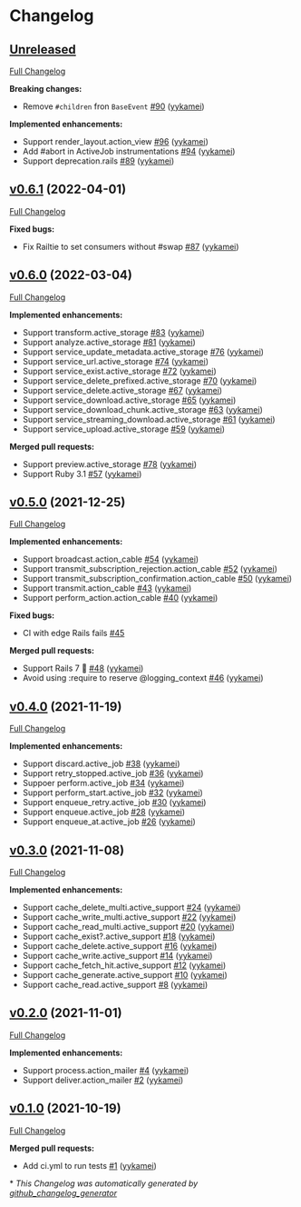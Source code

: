 # Changelog

## [Unreleased](https://github.com/yykamei/rails_band/tree/HEAD)

[Full Changelog](https://github.com/yykamei/rails_band/compare/v0.6.1...HEAD)

**Breaking changes:**

- Remove `#children` fron `BaseEvent` [\#90](https://github.com/yykamei/rails_band/pull/90) ([yykamei](https://github.com/yykamei))

**Implemented enhancements:**

- Support render\_layout.action\_view [\#96](https://github.com/yykamei/rails_band/pull/96) ([yykamei](https://github.com/yykamei))
- Add \#abort in ActiveJob instrumentations [\#94](https://github.com/yykamei/rails_band/pull/94) ([yykamei](https://github.com/yykamei))
- Support deprecation.rails [\#89](https://github.com/yykamei/rails_band/pull/89) ([yykamei](https://github.com/yykamei))

## [v0.6.1](https://github.com/yykamei/rails_band/tree/v0.6.1) (2022-04-01)

[Full Changelog](https://github.com/yykamei/rails_band/compare/v0.6.0...v0.6.1)

**Fixed bugs:**

- Fix Railtie to set consumers without \#swap [\#87](https://github.com/yykamei/rails_band/pull/87) ([yykamei](https://github.com/yykamei))

## [v0.6.0](https://github.com/yykamei/rails_band/tree/v0.6.0) (2022-03-04)

[Full Changelog](https://github.com/yykamei/rails_band/compare/v0.5.0...v0.6.0)

**Implemented enhancements:**

- Support transform.active\_storage [\#83](https://github.com/yykamei/rails_band/pull/83) ([yykamei](https://github.com/yykamei))
- Support analyze.active\_storage [\#81](https://github.com/yykamei/rails_band/pull/81) ([yykamei](https://github.com/yykamei))
- Support service\_update\_metadata.active\_storage [\#76](https://github.com/yykamei/rails_band/pull/76) ([yykamei](https://github.com/yykamei))
- Support service\_url.active\_storage [\#74](https://github.com/yykamei/rails_band/pull/74) ([yykamei](https://github.com/yykamei))
- Support service\_exist.active\_storage [\#72](https://github.com/yykamei/rails_band/pull/72) ([yykamei](https://github.com/yykamei))
- Support service\_delete\_prefixed.active\_storage [\#70](https://github.com/yykamei/rails_band/pull/70) ([yykamei](https://github.com/yykamei))
- Support service\_delete.active\_storage [\#67](https://github.com/yykamei/rails_band/pull/67) ([yykamei](https://github.com/yykamei))
- Support service\_download.active\_storage [\#65](https://github.com/yykamei/rails_band/pull/65) ([yykamei](https://github.com/yykamei))
- Support service\_download\_chunk.active\_storage [\#63](https://github.com/yykamei/rails_band/pull/63) ([yykamei](https://github.com/yykamei))
- Support service\_streaming\_download.active\_storage [\#61](https://github.com/yykamei/rails_band/pull/61) ([yykamei](https://github.com/yykamei))
- Support service\_upload.active\_storage [\#59](https://github.com/yykamei/rails_band/pull/59) ([yykamei](https://github.com/yykamei))

**Merged pull requests:**

- Support preview.active\_storage [\#78](https://github.com/yykamei/rails_band/pull/78) ([yykamei](https://github.com/yykamei))
- Support Ruby 3.1 [\#57](https://github.com/yykamei/rails_band/pull/57) ([yykamei](https://github.com/yykamei))

## [v0.5.0](https://github.com/yykamei/rails_band/tree/v0.5.0) (2021-12-25)

[Full Changelog](https://github.com/yykamei/rails_band/compare/v0.4.0...v0.5.0)

**Implemented enhancements:**

- Support broadcast.action\_cable [\#54](https://github.com/yykamei/rails_band/pull/54) ([yykamei](https://github.com/yykamei))
- Support transmit\_subscription\_rejection.action\_cable [\#52](https://github.com/yykamei/rails_band/pull/52) ([yykamei](https://github.com/yykamei))
- Support transmit\_subscription\_confirmation.action\_cable [\#50](https://github.com/yykamei/rails_band/pull/50) ([yykamei](https://github.com/yykamei))
- Support transmit.action\_cable [\#43](https://github.com/yykamei/rails_band/pull/43) ([yykamei](https://github.com/yykamei))
- Support perform\_action.action\_cable [\#40](https://github.com/yykamei/rails_band/pull/40) ([yykamei](https://github.com/yykamei))

**Fixed bugs:**

- CI with edge Rails fails [\#45](https://github.com/yykamei/rails_band/issues/45)

**Merged pull requests:**

- Support Rails 7 🎉 [\#48](https://github.com/yykamei/rails_band/pull/48) ([yykamei](https://github.com/yykamei))
- Avoid using :require to reserve @logging\_context [\#46](https://github.com/yykamei/rails_band/pull/46) ([yykamei](https://github.com/yykamei))

## [v0.4.0](https://github.com/yykamei/rails_band/tree/v0.4.0) (2021-11-19)

[Full Changelog](https://github.com/yykamei/rails_band/compare/v0.3.0...v0.4.0)

**Implemented enhancements:**

- Support discard.active\_job [\#38](https://github.com/yykamei/rails_band/pull/38) ([yykamei](https://github.com/yykamei))
- Support retry\_stopped.active\_job [\#36](https://github.com/yykamei/rails_band/pull/36) ([yykamei](https://github.com/yykamei))
- Suppoer perform.active\_job [\#34](https://github.com/yykamei/rails_band/pull/34) ([yykamei](https://github.com/yykamei))
- Support perform\_start.active\_job [\#32](https://github.com/yykamei/rails_band/pull/32) ([yykamei](https://github.com/yykamei))
- Support enqueue\_retry.active\_job [\#30](https://github.com/yykamei/rails_band/pull/30) ([yykamei](https://github.com/yykamei))
- Support enqueue.active\_job [\#28](https://github.com/yykamei/rails_band/pull/28) ([yykamei](https://github.com/yykamei))
- Support enqueue\_at.active\_job [\#26](https://github.com/yykamei/rails_band/pull/26) ([yykamei](https://github.com/yykamei))

## [v0.3.0](https://github.com/yykamei/rails_band/tree/v0.3.0) (2021-11-08)

[Full Changelog](https://github.com/yykamei/rails_band/compare/v0.2.0...v0.3.0)

**Implemented enhancements:**

- Support cache\_delete\_multi.active\_support [\#24](https://github.com/yykamei/rails_band/pull/24) ([yykamei](https://github.com/yykamei))
- Support cache\_write\_multi.active\_support [\#22](https://github.com/yykamei/rails_band/pull/22) ([yykamei](https://github.com/yykamei))
- Support cache\_read\_multi.active\_support [\#20](https://github.com/yykamei/rails_band/pull/20) ([yykamei](https://github.com/yykamei))
- Support cache\_exist?.active\_support [\#18](https://github.com/yykamei/rails_band/pull/18) ([yykamei](https://github.com/yykamei))
- Support cache\_delete.active\_support [\#16](https://github.com/yykamei/rails_band/pull/16) ([yykamei](https://github.com/yykamei))
- Support cache\_write.active\_support [\#14](https://github.com/yykamei/rails_band/pull/14) ([yykamei](https://github.com/yykamei))
- Support cache\_fetch\_hit.active\_support [\#12](https://github.com/yykamei/rails_band/pull/12) ([yykamei](https://github.com/yykamei))
- Support cache\_generate.active\_support [\#10](https://github.com/yykamei/rails_band/pull/10) ([yykamei](https://github.com/yykamei))
- Support cache\_read.active\_support [\#8](https://github.com/yykamei/rails_band/pull/8) ([yykamei](https://github.com/yykamei))

## [v0.2.0](https://github.com/yykamei/rails_band/tree/v0.2.0) (2021-11-01)

[Full Changelog](https://github.com/yykamei/rails_band/compare/v0.1.0...v0.2.0)

**Implemented enhancements:**

- Support process.action\_mailer [\#4](https://github.com/yykamei/rails_band/pull/4) ([yykamei](https://github.com/yykamei))
- Support deliver.action\_mailer [\#2](https://github.com/yykamei/rails_band/pull/2) ([yykamei](https://github.com/yykamei))

## [v0.1.0](https://github.com/yykamei/rails_band/tree/v0.1.0) (2021-10-19)

[Full Changelog](https://github.com/yykamei/rails_band/compare/bb7addd0e9a1f460a08eed62655fe5977be85f54...v0.1.0)

**Merged pull requests:**

- Add ci.yml to run tests [\#1](https://github.com/yykamei/rails_band/pull/1) ([yykamei](https://github.com/yykamei))



\* *This Changelog was automatically generated by [github_changelog_generator](https://github.com/github-changelog-generator/github-changelog-generator)*
